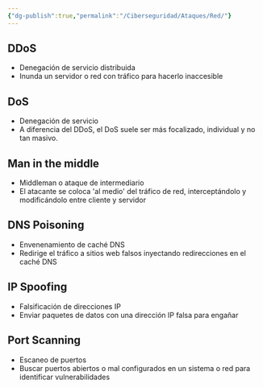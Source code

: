 ```yaml
---
{"dg-publish":true,"permalink":"/Ciberseguridad/Ataques/Red/"}
---
```


## DDoS
- Denegación de servicio distribuida
- Inunda un servidor o red con tráfico para hacerlo inaccesible
## DoS
- Denegación de servicio
- A diferencia del DDoS, el DoS suele ser más focalizado, individual y no tan masivo.
## Man in the middle
- Middleman o ataque de intermediario
- El atacante se coloca 'al medio' del tráfico de red, interceptándolo y modificándolo entre cliente y servidor
## DNS Poisoning
- Envenenamiento de caché DNS
- Redirige el tráfico a sitios web falsos inyectando redirecciones en el caché DNS
## IP Spoofing
- Falsificación de direcciones IP
- Enviar paquetes de datos con una dirección IP falsa para engañar
## Port Scanning
- Escaneo de puertos
- Buscar puertos abiertos o mal configurados en un sistema o red para identificar vulnerabilidades
